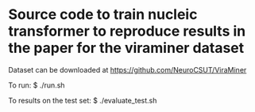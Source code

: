 # Source code to train nucleic transformer to reproduce results in the paper for the viraminer dataset

Dataset can be downloaded at https://github.com/NeuroCSUT/ViraMiner

To run: $ ./run.sh

To results on the test set: $ ./evaluate_test.sh

